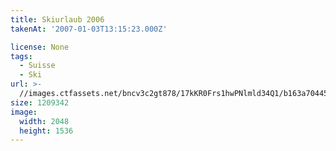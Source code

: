 ```yaml
---
title: Skiurlaub 2006
takenAt: '2007-01-03T13:15:23.000Z'

license: None
tags:
  - Suisse
  - Ski
url: >-
  //images.ctfassets.net/bncv3c2gt878/17kKR0Frs1hwPNlmld34Q1/b163a70445bafa5d5c48eaee24fbf2a3/skiurlaub-2006_4559649803_o
size: 1209342
image:
  width: 2048
  height: 1536
---
```

